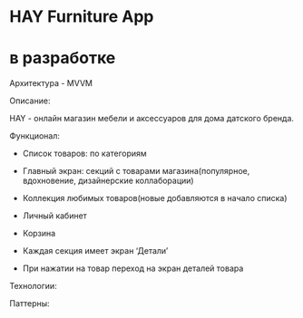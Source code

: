 # HAY Furniture App 
# в разработке
Архитектура - MVVM




Описание:

HAY - онлайн магазин мебели и аксессуаров для дома датского бренда. 

Функционал: 

- Список товаров: по категориям
- Главный экран: секций с товарами магазина(популярное, вдохновение, дизайнерские коллаборации)
- Коллекция любимых товаров(новые добавляются в начало списка)
- Личный кабинет
- Корзина
  
- Каждая секция имеет экран ‘Детали’
- При нажатии на товар переход на экран деталей товара

Технологии:


Паттерны:
